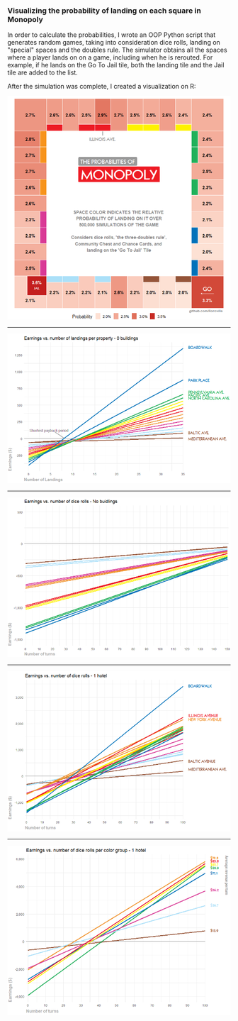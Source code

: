 ### Visualizing the probability of landing on each square in Monopoly


In order to calculate the probabilities, I wrote an OOP Python script that generates random games, taking into consideration dice rolls, landing on "special" spaces and the doubles rule. The simulator obtains all the spaces where a player lands on on a game, including when he is rerouted. For example, if he lands on the Go To Jail tile, both the landing tile and the Jail tile are added to the list.

After the simulation was complete, I created a visualization on R:

<p align="center">
  <img src="monopoly_probabilities.png" />
</p>

---

<p align="center">
  <img src="payback_no_buidlings.png" />
</p>

---

<p align="center">
  <img src="payback_w_prob_no_b.png" />
</p>

---

<p align="center">
  <img src="payback_w_prob_1_hotel.png" />
</p>

---

<p align="center">
  <img src="rolls_color_group_1_hotel.png" />
</p>
